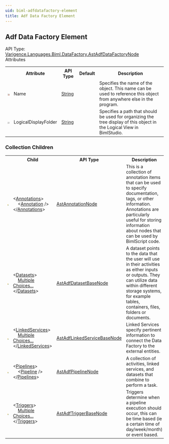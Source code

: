 ```yaml
---
uid: biml-adfdatafactory-element
title: Adf Data Factory Element
---
```

## Adf Data Factory Element

<div class="AssemblyInfoGroup"><div class="CrossReferenceGroup"><div class="CrossReferenceHeader">API Type:</div><div class="CrossReferenceValue"><a href="../api-reference/Varigence.Languages.Biml.DataFactory.AstAdfDataFactoryNode.html">Varigence.Languages.Biml.DataFactory.AstAdfDataFactoryNode</a></div></div></div><div class="AttributeGroup"><div class="AttributeGroupHeader">Attributes</div><table id="AttributeList" class="AttributeList"><tbody><tr><th class="AttributeIconColumnHeader">&nbsp;</th><th class="AttributeNameColumnHeader">Attribute</th><th class="AttributeTypeColumnHeader">API Type</th><th class="AttributeDefaultColumnHeader">Default</th><th class="AttributeSummaryColumnHeader">Description</th></tr><tr class="ad0"><td align="center" class="AttributeIcon"><img title="Required Property" src="attributeRequired.png"></td><td class="AttributeName">Name</td><td class="AttributeType"><a href="https://msdn.microsoft.com/en-us/library/System.String.aspx">String</a></td><td class="AttributeDefault">&nbsp;</td><td class="AttributeSummary"><div class ="SummaryItem">Specifies the name of the object.  This name can be used to reference this object from anywhere else in the program.</div></td></tr><tr class="ad1"><td align="center" class="AttributeIcon"><img title="" src="attribute.png"></td><td class="AttributeName">LogicalDisplayFolder</td><td class="AttributeType"><a href="https://msdn.microsoft.com/en-us/library/System.String.aspx">String</a></td><td class="AttributeDefault">&nbsp;</td><td class="AttributeSummary"><div class ="SummaryItem">Specifies a path that should be used for organizing the tree display of this object in the Logical View in BimlStudio.</div></td></tr></tbody></table></div><div class="ChildGroup">

### Collection Children

<table id="ChildList" class="ChildList"><tbody><tr><th class="ChildIconColumnHeader">&nbsp;</th><th class="ChildNameColumnHeader">Child</th><th class="ChildTypeColumnHeader">API Type</th><th class="ChildSummaryColumnHeader">Description</th></tr><tr class="cd0"><td align="center" class="ChildIcon"><img title="" src="collectionChild.png"><div class="RequiredIcon" title="Required Child"></div><td class="ChildName"><span class="punc">&lt;</span><a href=Varigence.Languages.Biml.AstNode_Annotations.html">Annotations</a><span class="punc">&gt;</span><br />&nbsp;&nbsp;&nbsp;&nbsp;<span class="punc">&lt;</span><a href=Varigence.Languages.Biml.AstAnnotationNode.html">Annotation</a> <span class="punc">/&gt;</span><br /><span class="punc">&lt;/</span><a href=Varigence.Languages.Biml.AstNode_Annotations.html">Annotations</a><span class="punc">&gt;</span></td><td class="ChildType"><a href="../api-reference/Varigence.Languages.Biml.AstAnnotationNode.html">AstAnnotationNode</a></td><td class="ChildSummary"><div class ="SummaryItem">This is a collection of annotation items that can be used to specify documentation, tags, or other information.  Annotations are particularly useful for storing information about nodes that can be used by BimlScript code.</div></td></tr><tr class="cd1"><td align="center" class="ChildIcon"><img title="" src="collectionChild.png"><div class="RequiredIcon" title="Required Child"></div><td class="ChildName"><span class="punc">&lt;</span><a href=Varigence.Languages.Biml.DataFactory.AstAdfDataFactoryNode_Datasets.html">Datasets</a><span class="punc">&gt;</span><br />&nbsp;&nbsp;&nbsp;&nbsp;<a href=Varigence.Languages.Biml.DataFactory.AstAdfDataFactoryNode_Datasets.html">Multiple Choices...</a><br /><span class="punc">&lt;/</span><a href=Varigence.Languages.Biml.DataFactory.AstAdfDataFactoryNode_Datasets.html">Datasets</a><span class="punc">&gt;</span></td><td class="ChildType"><a href="../api-reference/Varigence.Languages.Biml.DataFactory.AstAdfDatasetBaseNode.html">AstAdfDatasetBaseNode</a></td><td class="ChildSummary"><div class ="SummaryItem">A dataset points to the data that the user will use in their activities as either inputs or outputs. They can utilize data within different storage systems, for example tables, containers, files, folders or documents.</div></td></tr><tr class="cd0"><td align="center" class="ChildIcon"><img title="" src="collectionChild.png"><div class="RequiredIcon" title="Required Child"></div><td class="ChildName"><span class="punc">&lt;</span><a href=Varigence.Languages.Biml.DataFactory.AstAdfDataFactoryNode_LinkedServices.html">LinkedServices</a><span class="punc">&gt;</span><br />&nbsp;&nbsp;&nbsp;&nbsp;<a href=Varigence.Languages.Biml.DataFactory.AstAdfDataFactoryNode_LinkedServices.html">Multiple Choices...</a><br /><span class="punc">&lt;/</span><a href=Varigence.Languages.Biml.DataFactory.AstAdfDataFactoryNode_LinkedServices.html">LinkedServices</a><span class="punc">&gt;</span></td><td class="ChildType"><a href="../api-reference/Varigence.Languages.Biml.DataFactory.AstAdfLinkedServiceBaseNode.html">AstAdfLinkedServiceBaseNode</a></td><td class="ChildSummary"><div class ="SummaryItem">Linked Services specify pertinent information to connect the Data Factory to the external entities.</div></td></tr><tr class="cd1"><td align="center" class="ChildIcon"><img title="" src="collectionChild.png"><div class="RequiredIcon" title="Required Child"></div><td class="ChildName"><span class="punc">&lt;</span><a href=Varigence.Languages.Biml.DataFactory.AstAdfDataFactoryNode_Pipelines.html">Pipelines</a><span class="punc">&gt;</span><br />&nbsp;&nbsp;&nbsp;&nbsp;<span class="punc">&lt;</span><a href=Varigence.Languages.Biml.DataFactory.AstAdfPipelineNode.html">Pipeline</a> <span class="punc">/&gt;</span><br /><span class="punc">&lt;/</span><a href=Varigence.Languages.Biml.DataFactory.AstAdfDataFactoryNode_Pipelines.html">Pipelines</a><span class="punc">&gt;</span></td><td class="ChildType"><a href="../api-reference/Varigence.Languages.Biml.DataFactory.AstAdfPipelineNode.html">AstAdfPipelineNode</a></td><td class="ChildSummary"><div class ="SummaryItem">A collection of activities, linked services, and datasets that combine to perform a task.</div></td></tr><tr class="cd0"><td align="center" class="ChildIcon"><img title="" src="collectionChild.png"><div class="RequiredIcon" title="Required Child"></div><td class="ChildName"><span class="punc">&lt;</span><a href=Varigence.Languages.Biml.DataFactory.AstAdfDataFactoryNode_Triggers.html">Triggers</a><span class="punc">&gt;</span><br />&nbsp;&nbsp;&nbsp;&nbsp;<a href=Varigence.Languages.Biml.DataFactory.AstAdfDataFactoryNode_Triggers.html">Multiple Choices...</a><br /><span class="punc">&lt;/</span><a href=Varigence.Languages.Biml.DataFactory.AstAdfDataFactoryNode_Triggers.html">Triggers</a><span class="punc">&gt;</span></td><td class="ChildType"><a href="../api-reference/Varigence.Languages.Biml.DataFactory.AstAdfTriggerBaseNode.html">AstAdfTriggerBaseNode</a></td><td class="ChildSummary"><div class ="SummaryItem">Triggers determine when a pipeline execution should occur, this can be time based (ie a certain time of day/week/month) or event based.</div></td></tr></tbody></table>
</div>
